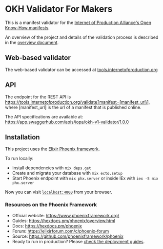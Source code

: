 # OKH Validator For Makers

This is a manifest validator for the [Internet of Production Alliance's Open Know-How manifests](https://standards.internetofproduction.org/).

An overview of the project and details of the validation process is described in the [overview document](./docs/overview.md).

## Web-based validator

The web-based validator can be accessed at [tools.internetofproduction.org](https://tools.internetofproduction.org)

## API

The endpoint for the REST API is https://tools.internetofproduction.org/validate?manifest=[manifest_url\], where \[manifest_url\] is the url of a manifest that is published online.

The API specifications are available at: https://app.swaggerhub.com/apis/iopa/okh-v1-validator/1.0.0

## Installation

This project uses the [Elixir Phoenix framework](https://www.phoenixframework.org/).

To run locally:

  * Install dependencies with `mix deps.get`
  * Create and migrate your database with `mix ecto.setup`
  * Start Phoenix endpoint with `mix phx.server` or inside IEx with `iex -S mix phx.server`

Now you can visit [`localhost:4000`](http://localhost:4000) from your browser.

### Resources on the Phoenix Framework

  * Official website: https://www.phoenixframework.org/
  * Guides: https://hexdocs.pm/phoenix/overview.html
  * Docs: https://hexdocs.pm/phoenix
  * Forum: https://elixirforum.com/c/phoenix-forum
  * Source: https://github.com/phoenixframework/phoenix
  * Ready to run in production? Please [check the deployment guides](https://hexdocs.pm/phoenix/deployment.html).

